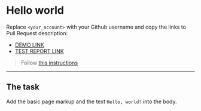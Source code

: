# Hello world
Replace `<your_account>` with your Github username and copy the links to Pull Request description:
- [DEMO LINK](https://YuriyLarin.github.io/layout_hello-world/)
- [TEST REPORT LINK](https://YuriyLarin.github.io/layout_hello-world/report/html_report/)

> Follow [this instructions](https://mate-academy.github.io/layout_task-guideline/#how-to-solve-the-layout-tasks-on-github)
___

## The task 
Add the basic page markup and the text `Hello, world!` into the body.
